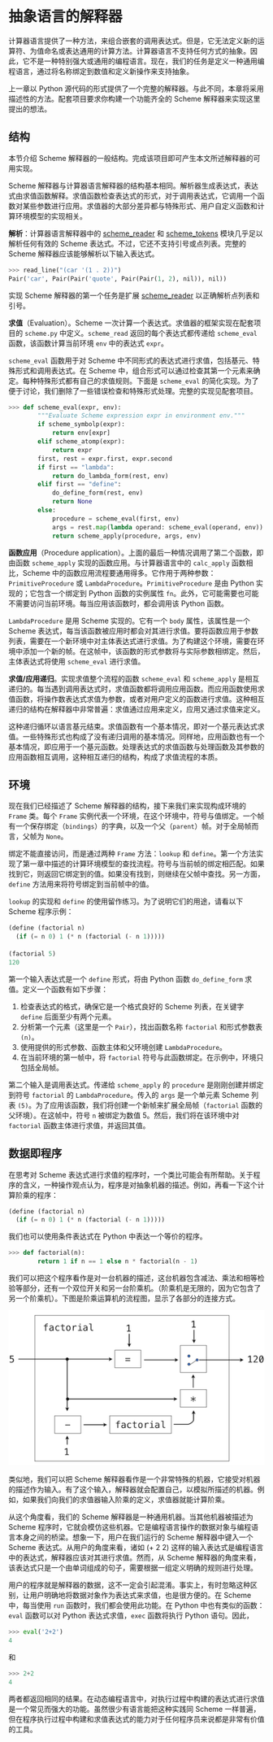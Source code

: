 # 抽象语言的解释器

计算器语言提供了一种方法，来组合嵌套的调用表达式。但是，它无法定义新的运算符、为值命名或表达通用的计算方法。计算器语言不支持任何方式的抽象。因此，它不是一种特别强大或通用的编程语言。现在，我们的任务是定义一种通用编程语言，通过将名称绑定到数值和定义新操作来支持抽象。

上一章以 Python 源代码的形式提供了一个完整的解释器。与此不同，本章将采用描述性的方法。配套项目要求你构建一个功能齐全的 Scheme 解释器来实现这里提出的想法。

## 结构

本节介绍 Scheme 解释器的一般结构。完成该项目即可产生本文所述解释器的可用实现。

Scheme 解释器与计算器语言解释器的结构基本相同。解析器生成表达式，表达式由求值函数解释。求值函数检查表达式的形式，对于调用表达式，它调用一个函数对某些参数进行应用。求值器的大部分差异都与特殊形式、用户自定义函数和计算环境模型的实现相关。

**解析**：计算器语言解释器中的 [scheme_reader](https://www.composingprograms.com/examples/scalc/scheme_reader.py.html) 和 [scheme_tokens](https://www.composingprograms.com/examples/scalc/scheme_tokens.py.html) 模块几乎足以解析任何有效的 Scheme 表达式。不过，它还不支持引号或点列表。完整的 Scheme 解释器应该能够解析以下输入表达式。

```py
>>> read_line("(car '(1 . 2))")
Pair('car', Pair(Pair('quote', Pair(Pair(1, 2), nil)), nil))
```

实现 Scheme 解释器的第一个任务是扩展 [scheme_reader](https://www.composingprograms.com/examples/scalc/scheme_reader.py.html) 以正确解析点列表和引号。

**求值**（Evaluation）。Scheme 一次计算一个表达式。求值器的框架实现在配套项目的 `scheme.py` 中定义。`scheme_read` 返回的每个表达式都传递给 `scheme_eval` 函数，该函数计算当前环境 `env` 中的表达式 `expr`。

`scheme_eval` 函数用于对 Scheme 中不同形式的表达式进行求值，包括基元、特殊形式和调用表达式。在 Scheme 中，组合形式可以通过检查其第一个元素来确定。每种特殊形式都有自己的求值规则。下面是 `scheme_eval` 的简化实现。为了便于讨论，我们删除了一些错误检查和特殊形式处理。完整的实现见配套项目。

```py
>>> def scheme_eval(expr, env):
        """Evaluate Scheme expression expr in environment env."""
        if scheme_symbolp(expr):
            return env[expr]
        elif scheme_atomp(expr):
            return expr
        first, rest = expr.first, expr.second
        if first == "lambda":
            return do_lambda_form(rest, env)
        elif first == "define":
            do_define_form(rest, env)
            return None
        else:
            procedure = scheme_eval(first, env)
            args = rest.map(lambda operand: scheme_eval(operand, env))
            return scheme_apply(procedure, args, env)
```

**函数应用**（Procedure application）。上面的最后一种情况调用了第二个函数，即由函数 `scheme_apply` 实现的函数应用。与计算器语言中的 `calc_apply` 函数相比，Scheme 中的函数应用流程要通用得多。它作用于两种参数：`PrimitiveProcedure` 或 `LambdaProcedure`。`PrimitiveProcedure` 是由 Python 实现的；它包含一个绑定到 Python 函数的实例属性 `fn`。此外，它可能需要也可能不需要访问当前环境。每当应用该函数时，都会调用该 Python 函数。

`LambdaProcedure` 是用 Scheme 实现的。它有一个 `body` 属性，该属性是一个 Scheme 表达式，每当该函数被应用时都会对其进行求值。要将函数应用于参数列表，需要在一个新环境中对主体表达式进行求值。为了构建这个环境，需要在环境中添加一个新的帧。在这帧中，该函数的形式参数将与实际参数相绑定。然后，主体表达式将使用 `scheme_eval` 进行求值。

**求值/应用递归**。实现求值整个流程的函数 `scheme_eval` 和 `scheme_apply` 是相互递归的。每当遇到调用表达式时，求值函数都将调用应用函数。而应用函数使用求值函数，将操作数表达式求值为参数，或者对用户定义的函数进行求值。这种相互递归的结构在解释器中非常普遍：求值通过应用来定义，应用又通过求值来定义。

这种递归循环以语言基元结束。求值函数有一个基本情况，即对一个基元表达式求值。一些特殊形式也构成了没有递归调用的基本情况。同样地，应用函数也有一个基本情况，即应用于一个基元函数。处理表达式的求值函数与处理函数及其参数的应用函数相互调用，这种相互递归的结构，构成了求值流程的本质。

## 环境

现在我们已经描述了 Scheme 解释器的结构，接下来我们来实现构成环境的 `Frame` 类。每个 `Frame` 实例代表一个环境，在这个环境中，符号与值绑定。一个帧有一个保存绑定（`bindings`）的字典，以及一个父（`parent`）帧。对于全局帧而言，父帧为 `None`。

绑定不能直接访问，而是通过两种 `Frame` 方法：`lookup` 和 `define`。第一个方法实现了第一章中描述的计算环境模型的查找流程。符号与当前帧的绑定相匹配。如果找到它，则返回它绑定到的值。如果没有找到，则继续在父帧中查找。另一方面，`define` 方法用来将符号绑定到当前帧中的值。

`lookup` 的实现和 `define` 的使用留作练习。为了说明它们的用途，请看以下 Scheme 程序示例：

```scheme
(define (factorial n)
  (if (= n 0) 1 (* n (factorial (- n 1)))))

(factorial 5)
120
```

第一个输入表达式是一个 `define` 形式，将由 Python 函数 `do_define_form` 求值。定义一个函数有如下步骤：

1. 检查表达式的格式，确保它是一个格式良好的 Scheme 列表，在关键字 `define` 后面至少有两个元素。
2. 分析第一个元素（这里是一个 `Pair`），找出函数名称 `factorial` 和形式参数表 `(n)`。
3. 使用提供的形式参数、函数主体和父环境创建 `LambdaProcedure`。
4. 在当前环境的第一帧中，将 `factorial` 符号与此函数绑定。在示例中，环境只包括全局帧。

第二个输入是调用表达式。传递给 `scheme_apply` 的 `procedure` 是刚刚创建并绑定到符号 `factorial` 的 `LambdaProcedure`。传入的 `args` 是一个单元素 Scheme 列表 `(5)`。为了应用该函数，我们将创建一个新帧来扩展全局帧（`factorial` 函数的父环境）。在这帧中，符号 `n` 被绑定为数值 5。然后，我们将在该环境中对 `factorial` 函数主体进行求值，并返回其值。

## 数据即程序

在思考对 Scheme 表达式进行求值的程序时，一个类比可能会有所帮助。关于程序的含义，一种操作观点认为，程序是对抽象机器的描述。例如，再看一下这个计算阶乘的程序：

```scheme
(define (factorial n)
  (if (= n 0) 1 (* n (factorial (- n 1)))))
```

我们也可以使用条件表达式在 Python 中表达一个等价的程序。

```py
>>> def factorial(n):
        return 1 if n == 1 else n * factorial(n - 1)
```

我们可以把这个程序看作是对一台机器的描述，这台机器包含减法、乘法和相等检验等部分，还有一个双位开关和另一台阶乘机。（阶乘机是无限的，因为它包含了另一个阶乘机）。下图是阶乘运算机的流程图，显示了各部分的连接方式。

![factorial machine](../img/factorial_machine.png)

类似地，我们可以把 Scheme 解释器看作是一个非常特殊的机器，它接受对机器的描述作为输入。有了这个输入，解释器就会配置自己，以模拟所描述的机器。例如，如果我们向我们的求值器输入阶乘的定义，求值器就能计算阶乘。

从这个角度看，我们的 Scheme 解释器是一种通用机器。当其他机器被描述为 Scheme 程序时，它就会模仿这些机器。它是编程语言操作的数据对象与编程语言本身之间的桥梁。想象一下，用户在我们运行的 Scheme 解释器中键入一个 Scheme 表达式。从用户的角度来看，诸如 (+ 2 2) 这样的输入表达式是编程语言中的表达式，解释器应该对其进行求值。然而，从 Scheme 解释器的角度来看，该表达式只是一个由单词组成的句子，需要根据一组定义明确的规则进行处理。

用户的程序就是解释器的数据，这不一定会引起混淆。事实上，有时忽略这种区别，让用户明确地将数据对象作为表达式来求值，也是很方便的。在 Scheme 中，每当使用 `run` 函数时，我们都会使用此功能。在 Python 中也有类似的函数：`eval` 函数可以对 Python 表达式求值，`exec` 函数将执行 Python 语句。因此，

```py
>>> eval('2+2')
4
```

和

```py
>>> 2+2
4
```

两者都返回相同的结果。在动态编程语言中，对执行过程中构建的表达式进行求值是一个常见而强大的功能。虽然很少有语言能把这种实践同 Scheme 一样普遍，但在程序执行过程中构建和求值表达式的能力对于任何程序员来说都是非常有价值的工具。